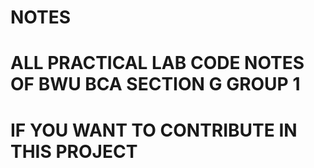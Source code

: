 # NOTES
# ALL PRACTICAL LAB CODE NOTES OF BWU BCA SECTION G GROUP 1
# IF YOU WANT TO CONTRIBUTE IN THIS PROJECT 
